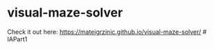 # visual-maze-solver

Check it out here:
https://matejgrzinic.github.io/visual-maze-solver/
#   I A P a r t 1  
 